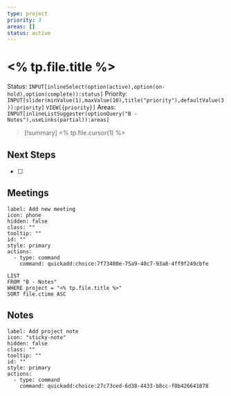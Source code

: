 ```yaml
---
type: project
priority: 3
areas: []
status: active
---
```

# <% tp.file.title %>

Status: `INPUT[inlineSelect(option(active),option(on-hold),option(complete)):status]` Priority: `INPUT[slider(minValue(1),maxValue(10),title("priority"),defaultValue(3)):priority]` `VIEW[{priority}]`
Areas: `INPUT[inlineListSuggester(optionQuery("B - Notes"),useLinks(partial)):areas]`

>[!summary]
> <% tp.file.cursor(1) %>

## Next Steps
- [ ]  

## Meetings
```meta-bind-button
label: Add new meeting
icon: phone
hidden: false
class: ""
tooltip: ""
id: ""
style: primary
actions:
  - type: command
    command: quickadd:choice:7f73480e-75a9-40c7-93a8-4ff9f249cbfe

```
```dataview
LIST
FROM "B - Notes"
WHERE project = "<% tp.file.title %>"
SORT file.ctime ASC
```

## Notes
```meta-bind-button
label: Add project note
icon: "sticky-note"
hidden: false
class: ""
tooltip: ""
id: ""
style: primary
actions:
  - type: command
    command: quickadd:choice:27c73ced-6d38-4433-b8cc-f0b426641878
```